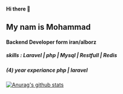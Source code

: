 #### Hi there 👋
## My nam is Mohammad
#### Backend Developer form iran/alborz
##### skills : Laravel | php | Mysql | Restfull | Redis 
##### (4) year experiance php | laravel 


[![Anurag's github stats](https://github-readme-stats.vercel.app/api?username=usermp&show_icons=true&include_all_commits=true&count_private=true&theme=react)](https://github.com/anuraghazra/github-readme-stats)
